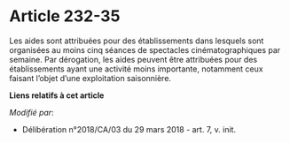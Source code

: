 # Article 232-35

Les aides sont attribuées pour des établissements dans lesquels sont organisées au moins cinq séances de spectacles
cinématographiques par semaine. Par dérogation, les aides peuvent être attribuées pour des établissements ayant une activité
moins importante, notamment ceux faisant l’objet d’une exploitation saisonnière.

**Liens relatifs à cet article**

_Modifié par_:

  - Délibération n°2018/CA/03 du 29 mars 2018 - art. 7, v. init.
